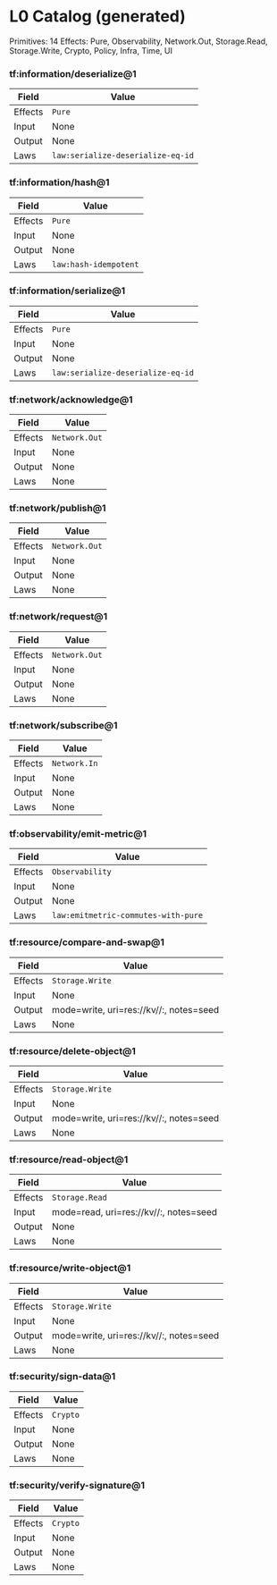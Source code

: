 <!-- generated by scripts/docgen/catalog.mjs; do not edit by hand; sha256:a655f3f974a64115e7340242ac1620880b2b5fa3c0cf8f088da5268c1bf16dc1 -->
# L0 Catalog (generated)
Primitives: 14
Effects: Pure, Observability, Network.Out, Storage.Read, Storage.Write, Crypto, Policy, Infra, Time, UI

### tf:information/deserialize@1

| Field | Value |
| --- | --- |
| Effects | `Pure` |
| Input | None |
| Output | None |
| Laws | `law:serialize-deserialize-eq-id` |

### tf:information/hash@1

| Field | Value |
| --- | --- |
| Effects | `Pure` |
| Input | None |
| Output | None |
| Laws | `law:hash-idempotent` |

### tf:information/serialize@1

| Field | Value |
| --- | --- |
| Effects | `Pure` |
| Input | None |
| Output | None |
| Laws | `law:serialize-deserialize-eq-id` |

### tf:network/acknowledge@1

| Field | Value |
| --- | --- |
| Effects | `Network.Out` |
| Input | None |
| Output | None |
| Laws | None |

### tf:network/publish@1

| Field | Value |
| --- | --- |
| Effects | `Network.Out` |
| Input | None |
| Output | None |
| Laws | None |

### tf:network/request@1

| Field | Value |
| --- | --- |
| Effects | `Network.Out` |
| Input | None |
| Output | None |
| Laws | None |

### tf:network/subscribe@1

| Field | Value |
| --- | --- |
| Effects | `Network.In` |
| Input | None |
| Output | None |
| Laws | None |

### tf:observability/emit-metric@1

| Field | Value |
| --- | --- |
| Effects | `Observability` |
| Input | None |
| Output | None |
| Laws | `law:emitmetric-commutes-with-pure` |

### tf:resource/compare-and-swap@1

| Field | Value |
| --- | --- |
| Effects | `Storage.Write` |
| Input | None |
| Output | mode=write, uri=res://kv/<bucket>/:<key>, notes=seed |
| Laws | None |

### tf:resource/delete-object@1

| Field | Value |
| --- | --- |
| Effects | `Storage.Write` |
| Input | None |
| Output | mode=write, uri=res://kv/<bucket>/:<key>, notes=seed |
| Laws | None |

### tf:resource/read-object@1

| Field | Value |
| --- | --- |
| Effects | `Storage.Read` |
| Input | mode=read, uri=res://kv/<bucket>/:<key>, notes=seed |
| Output | None |
| Laws | None |

### tf:resource/write-object@1

| Field | Value |
| --- | --- |
| Effects | `Storage.Write` |
| Input | None |
| Output | mode=write, uri=res://kv/<bucket>/:<key>, notes=seed |
| Laws | None |

### tf:security/sign-data@1

| Field | Value |
| --- | --- |
| Effects | `Crypto` |
| Input | None |
| Output | None |
| Laws | None |

### tf:security/verify-signature@1

| Field | Value |
| --- | --- |
| Effects | `Crypto` |
| Input | None |
| Output | None |
| Laws | None |
